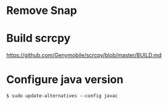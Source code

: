 # Remove Snap

# Build scrcpy
https://github.com/Genymobile/scrcpy/blob/master/BUILD.md

# Configure java version
```
$ sudo update-alternatives --config javac
```
